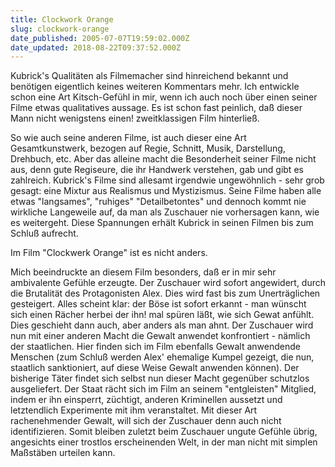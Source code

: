 ```yaml
---
title: Clockwork Orange
slug: clockwork-orange
date_published: 2005-07-07T19:59:02.000Z
date_updated: 2018-08-22T09:37:52.000Z
---
```


Kubrick's Qualitäten als Filmemacher sind hinreichend bekannt und benötigen eigentlich keines weiteren Kommentars mehr. Ich entwickle schon eine Art Kitsch-Gefühl in mir, wenn ich auch noch über einen seiner Filme etwas qualitatives aussage. Es ist schon fast peinlich, daß dieser Mann nicht wenigstens einen! zweitklassigen Film hinterließ. 

So wie auch seine anderen Filme, ist auch dieser eine Art Gesamtkunstwerk, bezogen auf Regie, Schnitt, Musik, Darstellung, Drehbuch, etc. Aber das alleine macht die Besonderheit seiner Filme nicht aus, denn gute Regiseure, die ihr Handwerk verstehen, gab und gibt es zahlreich. Kubrick's Filme sind allesamt irgendwie ungewöhnlich - sehr grob gesagt: eine Mixtur aus Realismus und Mystizismus. Seine Filme haben alle etwas "langsames", "ruhiges" "Detailbetontes" und dennoch kommt nie wirkliche Langeweile auf, da man als Zuschauer nie vorhersagen kann, wie es weitergeht. Diese Spannungen erhält Kubrick in seinen Filmen bis zum Schluß aufrecht.

Im Film "Clockwerk Orange" ist es nicht anders.

Mich beeindruckte an diesem Film besonders, daß er in mir sehr ambivalente Gefühle erzeugte. Der Zuschauer wird sofort angewidert, durch die Brutalität des Protagonisten Alex. Dies wird fast bis zum Unerträglichen gesteigert. Alles scheint klar: der Böse ist sofort erkannt - man wünscht sich einen Rächer herbei der ihn! mal spüren läßt, wie sich Gewat anfühlt. Dies geschieht dann auch, aber anders als man ahnt. Der Zuschauer wird nun mit einer anderen Macht die Gewalt anwendet konfrontiert - nämlich der staatlichen. Hier finden sich im Film ebenfalls Gewalt anwendende Menschen (zum Schluß werden Alex' ehemalige Kumpel gezeigt, die nun, staatlich sanktioniert, auf diese Weise Gewalt anwenden können). Der bisherige Täter findet sich selbst nun dieser Macht gegenüber schutzlos ausgeliefert. Der Staat rächt sich im Film an seinem "entgleisten" Mitglied, indem er ihn einsperrt, züchtigt, anderen Kriminellen aussetzt und letztendlich Experimente mit ihm veranstaltet. Mit dieser Art rachenehmender Gewalt, will sich der Zuschauer denn auch nicht identifizieren. Somit bleiben zuletzt beim Zuschauer ungute Gefühle übrig, angesichts einer trostlos erscheinenden Welt, in der man nicht mit simplen Maßstäben urteilen kann.
